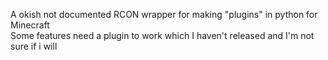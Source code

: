 A okish not documented RCON wrapper for making "plugins" in python for Minecraft
<br>
Some features need a plugin to work which I haven't released and I'm not sure if i will
